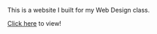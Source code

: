 This is a website I built for my Web Design class.

[Click here](https://this-is-forever.github.io) to view!
